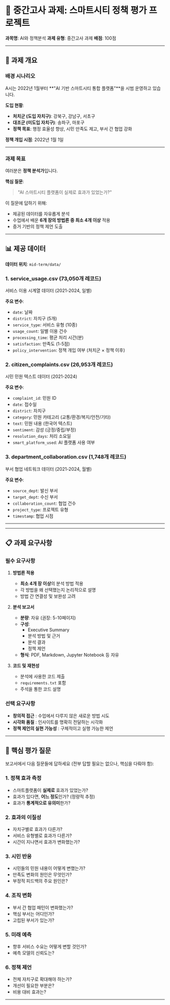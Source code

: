 # 📝 중간고사 과제: 스마트시티 정책 평가 프로젝트

**과목명**: AI와 정책분석
**과제 유형**: 중간고사 과제
**배점**: 100점

---

## 🎯 과제 개요

### 배경 시나리오

A시는 2022년 1월부터 **"AI 기반 스마트시티 통합 플랫폼"**을 시범 운영하고 있습니다.

**도입 현황**:
- **처치군 (도입 자치구)**: 강북구, 강남구, 서초구
- **대조군 (미도입 자치구)**: 송파구, 마포구
- **정책 목표**: 행정 효율성 향상, 시민 만족도 제고, 부서 간 협업 강화

**정책 개입 시점**: 2022년 1월 1일

---

### 과제 목표

여러분은 **정책 분석가**입니다.

**핵심 질문**:
> "AI 스마트시티 플랫폼이 실제로 효과가 있었는가?"

이 질문에 답하기 위해:
- 제공된 데이터를 자유롭게 분석
- 수업에서 배운 **6개 장의 방법론 중 최소 4개 이상** 적용
- 증거 기반의 정책 제언 도출

---

## 📊 제공 데이터

**데이터 위치**: `mid-term/data/`

### 1. service_usage.csv (73,050개 레코드)
서비스 이용 시계열 데이터 (2021-2024, 일별)

**주요 변수**:
- `date`: 날짜
- `district`: 자치구 (5개)
- `service_type`: 서비스 유형 (10종)
- `usage_count`: 일별 이용 건수
- `processing_time`: 평균 처리 시간(분)
- `satisfaction`: 만족도 (1-5점)
- `policy_intervention`: 정책 개입 여부 (처치군 × 정책 이후)

### 2. citizen_complaints.csv (26,953개 레코드)
시민 민원 텍스트 데이터 (2021-2024)

**주요 변수**:
- `complaint_id`: 민원 ID
- `date`: 접수일
- `district`: 자치구
- `category`: 민원 카테고리 (교통/환경/복지/안전/기타)
- `text`: 민원 내용 (한국어 텍스트)
- `sentiment`: 감성 (긍정/중립/부정)
- `resolution_days`: 처리 소요일
- `smart_platform_used`: AI 플랫폼 사용 여부

### 3. department_collaboration.csv (1,748개 레코드)
부서 협업 네트워크 데이터 (2021-2024, 월별)

**주요 변수**:
- `source_dept`: 발신 부서
- `target_dept`: 수신 부서
- `collaboration_count`: 협업 건수
- `project_type`: 프로젝트 유형
- `timestamp`: 협업 시점

---

---

## 📋 과제 요구사항

### 필수 요구사항

1. **방법론 적용** 
   - **최소 4개 장 이상**의 분석 방법 적용
   - 각 방법을 왜 선택했는지 논리적으로 설명
   - 방법 간 연결성 및 보완성 고려

2. **분석 보고서** 
   - **분량**: 자유 (권장: 5-10페이지)
   - **구성**:
     - Executive Summary
     - 분석 방법 및 근거
     - 분석 결과
     - 정책 제언
   - **형식**: PDF, Markdown, Jupyter Notebook 등 자유

3. **코드 및 재현성**
   - 분석에 사용한 코드 제출
   - `requirements.txt` 포함
   - 주석을 통한 코드 설명

### 선택 요구사항 

- **창의적 접근** : 수업에서 다루지 않은 새로운 방법 시도
- **시각화 품질** : 인사이트를 명확히 전달하는 시각화
- **정책 제언의 실현 가능성** : 구체적이고 실행 가능한 제언

---

## 🎯 핵심 평가 질문

보고서에서 다음 질문들에 답하세요 (전부 답할 필요는 없으나, 핵심을 다뤄야 함):

### 1. 정책 효과 측정
- 스마트플랫폼이 **실제로** 효과가 있었는가?
- 효과가 있다면, **어느 정도**인가? (정량적 추정)
- 효과가 **통계적으로 유의미**한가?

### 2. 효과의 이질성
- 자치구별로 효과가 다른가?
- 서비스 유형별로 효과가 다른가?
- 시간이 지나면서 효과가 변화했는가?

### 3. 시민 반응
- 시민들의 민원 내용이 어떻게 변했는가?
- 만족도 변화의 원인은 무엇인가?
- 부정적 피드백의 주요 원인은?

### 4. 조직 변화
- 부서 간 협업 패턴이 변화했는가?
- 핵심 부서는 어디인가?
- 고립된 부서가 있는가?

### 5. 미래 예측
- 향후 서비스 수요는 어떻게 변할 것인가?
- 예측 모델의 신뢰도는?

### 6. 정책 제언
- 전체 자치구로 확대해야 하는가?
- 개선이 필요한 부분은?
- 비용 대비 효과는?

---


